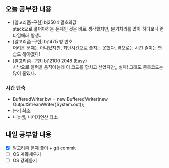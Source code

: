 ## 오늘 공부한 내용
- [알고리즘-구현] bj2504 괄호의값<br>stack으로 풀어야하는 문제인 것은 바로 생각했지만, 분기처리를 많이 하다보니 런타임에러 발생..
- [알고리즘-구현] bj1475 방 번호<br>어려운 문제는 아니었지만, 최단시간으로 풀지는 못했다. 앞으로는 시간 줄이는 연습도 해야겠다!
- [알고리즘-구현] bj12100 2048 (Easy)<br>사방으로 블럭을 움직이는데 이 코드를 합치고 싶었지만,, 실패! 그래도 중복코드는 많이 줄였다.

### 시간 단축
- BufferedWriter bw = new BufferedWriter(new OutputStreamWriter(System.out));
- 분기 최소
- 나눗셈, 나머지연산 최소

## 내일 공부할 내용
- [X] 알고리즘 문제 풀이 + git commit
- [ ] OS 계획세우기
- [ ] OS 강의듣기
